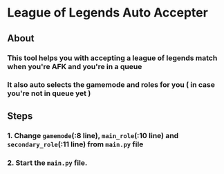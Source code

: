 # League of Legends Auto Accepter
## About
### This tool helps you with accepting a league of legends match when you're AFK and you're in a queue
### It also auto selects the gamemode and roles for you ( in case you're not in queue yet )

## Steps
### 1. Change ``gamemode``(:8 line), ``main_role``(:10 line) and ``secondary_role``(:11 line) from ``main.py`` file
### 2. Start the ``main.py`` file.